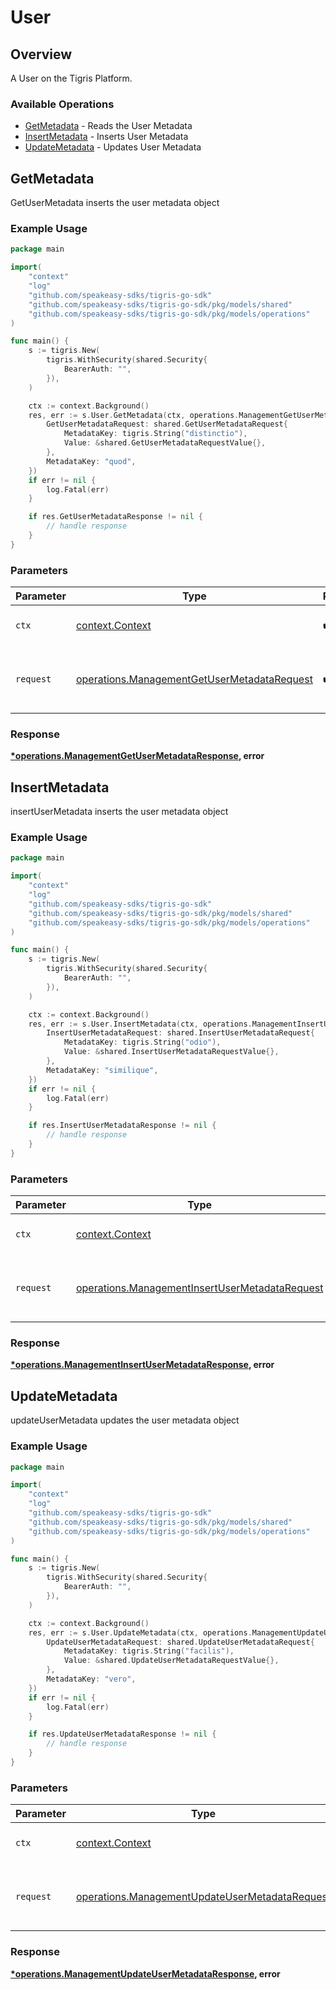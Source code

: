 # User

## Overview

A User on the Tigris Platform.

### Available Operations

* [GetMetadata](#getmetadata) - Reads the User Metadata
* [InsertMetadata](#insertmetadata) - Inserts User Metadata
* [UpdateMetadata](#updatemetadata) - Updates User Metadata

## GetMetadata

GetUserMetadata inserts the user metadata object

### Example Usage

```go
package main

import(
	"context"
	"log"
	"github.com/speakeasy-sdks/tigris-go-sdk"
	"github.com/speakeasy-sdks/tigris-go-sdk/pkg/models/shared"
	"github.com/speakeasy-sdks/tigris-go-sdk/pkg/models/operations"
)

func main() {
    s := tigris.New(
        tigris.WithSecurity(shared.Security{
            BearerAuth: "",
        }),
    )

    ctx := context.Background()
    res, err := s.User.GetMetadata(ctx, operations.ManagementGetUserMetadataRequest{
        GetUserMetadataRequest: shared.GetUserMetadataRequest{
            MetadataKey: tigris.String("distinctio"),
            Value: &shared.GetUserMetadataRequestValue{},
        },
        MetadataKey: "quod",
    })
    if err != nil {
        log.Fatal(err)
    }

    if res.GetUserMetadataResponse != nil {
        // handle response
    }
}
```

### Parameters

| Parameter                                                                                                  | Type                                                                                                       | Required                                                                                                   | Description                                                                                                |
| ---------------------------------------------------------------------------------------------------------- | ---------------------------------------------------------------------------------------------------------- | ---------------------------------------------------------------------------------------------------------- | ---------------------------------------------------------------------------------------------------------- |
| `ctx`                                                                                                      | [context.Context](https://pkg.go.dev/context#Context)                                                      | :heavy_check_mark:                                                                                         | The context to use for the request.                                                                        |
| `request`                                                                                                  | [operations.ManagementGetUserMetadataRequest](../../models/operations/managementgetusermetadatarequest.md) | :heavy_check_mark:                                                                                         | The request object to use for the request.                                                                 |


### Response

**[*operations.ManagementGetUserMetadataResponse](../../models/operations/managementgetusermetadataresponse.md), error**


## InsertMetadata

insertUserMetadata inserts the user metadata object

### Example Usage

```go
package main

import(
	"context"
	"log"
	"github.com/speakeasy-sdks/tigris-go-sdk"
	"github.com/speakeasy-sdks/tigris-go-sdk/pkg/models/shared"
	"github.com/speakeasy-sdks/tigris-go-sdk/pkg/models/operations"
)

func main() {
    s := tigris.New(
        tigris.WithSecurity(shared.Security{
            BearerAuth: "",
        }),
    )

    ctx := context.Background()
    res, err := s.User.InsertMetadata(ctx, operations.ManagementInsertUserMetadataRequest{
        InsertUserMetadataRequest: shared.InsertUserMetadataRequest{
            MetadataKey: tigris.String("odio"),
            Value: &shared.InsertUserMetadataRequestValue{},
        },
        MetadataKey: "similique",
    })
    if err != nil {
        log.Fatal(err)
    }

    if res.InsertUserMetadataResponse != nil {
        // handle response
    }
}
```

### Parameters

| Parameter                                                                                                        | Type                                                                                                             | Required                                                                                                         | Description                                                                                                      |
| ---------------------------------------------------------------------------------------------------------------- | ---------------------------------------------------------------------------------------------------------------- | ---------------------------------------------------------------------------------------------------------------- | ---------------------------------------------------------------------------------------------------------------- |
| `ctx`                                                                                                            | [context.Context](https://pkg.go.dev/context#Context)                                                            | :heavy_check_mark:                                                                                               | The context to use for the request.                                                                              |
| `request`                                                                                                        | [operations.ManagementInsertUserMetadataRequest](../../models/operations/managementinsertusermetadatarequest.md) | :heavy_check_mark:                                                                                               | The request object to use for the request.                                                                       |


### Response

**[*operations.ManagementInsertUserMetadataResponse](../../models/operations/managementinsertusermetadataresponse.md), error**


## UpdateMetadata

updateUserMetadata updates the user metadata object

### Example Usage

```go
package main

import(
	"context"
	"log"
	"github.com/speakeasy-sdks/tigris-go-sdk"
	"github.com/speakeasy-sdks/tigris-go-sdk/pkg/models/shared"
	"github.com/speakeasy-sdks/tigris-go-sdk/pkg/models/operations"
)

func main() {
    s := tigris.New(
        tigris.WithSecurity(shared.Security{
            BearerAuth: "",
        }),
    )

    ctx := context.Background()
    res, err := s.User.UpdateMetadata(ctx, operations.ManagementUpdateUserMetadataRequest{
        UpdateUserMetadataRequest: shared.UpdateUserMetadataRequest{
            MetadataKey: tigris.String("facilis"),
            Value: &shared.UpdateUserMetadataRequestValue{},
        },
        MetadataKey: "vero",
    })
    if err != nil {
        log.Fatal(err)
    }

    if res.UpdateUserMetadataResponse != nil {
        // handle response
    }
}
```

### Parameters

| Parameter                                                                                                        | Type                                                                                                             | Required                                                                                                         | Description                                                                                                      |
| ---------------------------------------------------------------------------------------------------------------- | ---------------------------------------------------------------------------------------------------------------- | ---------------------------------------------------------------------------------------------------------------- | ---------------------------------------------------------------------------------------------------------------- |
| `ctx`                                                                                                            | [context.Context](https://pkg.go.dev/context#Context)                                                            | :heavy_check_mark:                                                                                               | The context to use for the request.                                                                              |
| `request`                                                                                                        | [operations.ManagementUpdateUserMetadataRequest](../../models/operations/managementupdateusermetadatarequest.md) | :heavy_check_mark:                                                                                               | The request object to use for the request.                                                                       |


### Response

**[*operations.ManagementUpdateUserMetadataResponse](../../models/operations/managementupdateusermetadataresponse.md), error**

